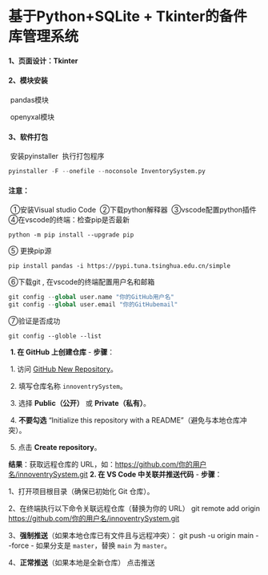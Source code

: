 # 基于Python+SQLite + Tkinter的备件库管理系统	

#### 1、页面设计：Tkinter

#### 2、模块安装

​	pandas模块

​	openyxal模块

#### 3、软件打包

​	安装pyinstaller
​        执行打包程序

```python
pyinstaller -F --onefile --noconsole InventorySystem.py	
```



#### 注意：

​    ①安装Visual studio Code
​    ②下载python解释器
​    ③vscode配置python插件
​    ④在vscode的终端：检查pip是否最新 

```
python -m pip install --upgrade pip
```

 ⑤ 更换pip源

```
pip install pandas -i https://pypi.tuna.tsinghua.edu.cn/simple
```

 ⑥下载git , 在vscode的终端配置用户名和邮箱

```python
git config --global user.name "你的GitHub用户名"       
git config --global user.email "你的GitHubemail"  
```

 ⑦验证是否成功 

```
git config --globle --list
```

​    **1. 在 GitHub 上创建仓库**
   \- **步骤**：

​     1. 访问 [GitHub New Repository](https://github.com/new)。

​     2. 填写仓库名称 `innoventrySystem`。

​     3. 选择 **Public（公开）** 或 **Private（私有）**。

​     4. **不要勾选** “Initialize this repository with a README”（避免与本地仓库冲突）。

​     5. 点击 **Create repository**。



   **结果**：获取远程仓库的 URL，如：https://github.com/你的用户名/innoventrySystem.git
 **2. 在 VS Code 中关联并推送代码**
   \- **步骤**：

1、打开项目根目录（确保已初始化 Git 仓库）。

2、在终端执行以下命令关联远程仓库（替换为你的 URL）
git remote add origin https://github.com/你的用户名/innoventrySystem.git

3、**强制推送**（如果本地仓库已有文件且与远程冲突）：
git push -u origin main --force
\- 如果分支是 `master`，替换 `main` 为 `master`。

4、**正常推送**（如果本地是全新仓库）
	点击推送

